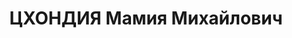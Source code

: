 ---
title: ЦХОНДИЯ Мамия Михайлович
description: 'зам.нач. УРКМ НКВД Аджарской АССР.

  Уволен 27.11.1937'
---